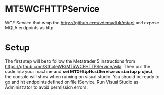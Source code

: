 # MT5WCFHTTPService
WCF Service that wrap the https://github.com/vdemydiuk/mtapi and expose MQL5 endpoints as http

# Setup
The first step will be to follow the Metatrader 5 instructions from https://github.com/SitholeWB/MT5WCFHTTPService/wiki.
Then pull the code into your machine and **set MT5HttpHostService as startup project**, the console will show when running on visual studio. You should be ready to go and hit endpoints defined on file IService.
Run Visual Studio as Administrator to avoid permission errors.


